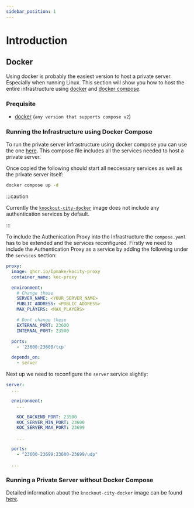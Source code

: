 ```yaml
---
sidebar_position: 1
---
```


# Introduction

## Docker

Using docker is probably the easiest version to host a private server. Especially when running Linux.
This section will show you how to host the entire infrastructure using [docker](https://www.docker.com/) and [docker compose](https://docs.docker.com/compose/install/).

### Prequisite

- [docker](https://www.docker.com/) (`any version that supports compose v2`)

### Running the Infrastructure using Docker Compose

To run the private server infrastructure using docker compose you can use the one [here](https://github.com/Tandashi/knockoutcity-server-docker/blob/main/compose.yaml).
This compose file includes all the services needed to host a private server.

Once copied the following should start all neccessary services as well as the private server itself:

```bash
docker compose up -d
```

:::caution

Currently the [`knockout-city-docker`](https://github.com/Tandashi/knockoutcity-server-docker/) image does not include any authentication services by default.

:::

To include the Authenication Proxy into the Infrastructure the `compose.yaml` has to be extended and the services reconfigured.
Firstly we need to include the Authentication Proxy as a service by adding the following under the `services` section:

```yaml
proxy:
  image: ghcr.io/Ipmake/kocity-proxy
  container_name: koc-proxy

  environment:
    # Change these
    SERVER_NAME: <YOUR_SERVER_NAME>
    PUBLIC_ADDRESS: <PUBLIC_ADDRESS>
    MAX_PLAYERS: <MAX_PLAYERS>

    # Dont change these
    EXTERNAL_PORT: 23600
    INTERNAL_PORT: 23500

  ports:
    - '23600:23600/tcp'

  depends_on:
    - server
```

Next up we need to reconfigure the `server` service slightly:

```yaml
server:
  ...

  environment:
    ...

    KOC_BACKEND_PORT: 23500
    KOC_SERVER_MIN_PORT: 23600
    KOC_SERVER_MAX_PORT: 23699

    ...

  ports:
    - "23600-23699:23600-23699/udp"

  ...
```

### Running a Private Server without Docker Compose

Detailed information about the `knockout-city-docker` image can be found [here](https://github.com/Tandashi/knockoutcity-server-docker/).
